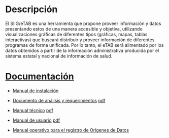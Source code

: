 # Descripción
El SIIG/eTAB es una herramienta que propone proveer información y datos presentando 
estos de una manera accesible y objetiva, utilizando 
visualizaciones gráficas de diferentes tipos (gráficas, mapas, tablas interactivas) 
que buscará distribuir y proveer información de diferentes programas de forma 
unificada. Por lo tanto, el eTAB será alimentado por los datos obtenidos a 
partir de la información administrativa producida por el sistema estatal y 
nacional de información de salud.


# [Documentación](https://github.com/erodriguez-minsal/SIIG/tree/chiapas/app/Resources/doc)

* [Manual de instalación](https://github.com/erodriguez-minsal/SIIG/blob/chiapas/app/Resources/doc/manual-tecnico/Contents/instalacion.md)

* [Documento de análisis y requerimientos](https://github.com/erodriguez-minsal/SIIG/tree/chiapas/app/Resources/doc/analisis-y-requerimientos/Contents) [pdf](https://github.com/erodriguez-minsal/SIIG/blob/chiapas/app/Resources/doc/analisis-y-requerimientos/Output/print/book.pdf?raw=true)

* [Manual técnico](https://github.com/erodriguez-minsal/SIIG/tree/chiapas/app/Resources/doc/manual-tecnico/Contents) [pdf](https://github.com/erodriguez-minsal/SIIG/blob/chiapas/app/Resources/doc/manual-tecnico/Output/print/book.pdf?raw=true)

* [Manual de usuario](https://github.com/erodriguez-minsal/SIIG/tree/chiapas/app/Resources/doc/manual-de-usuario/Contents) [pdf](https://github.com/erodriguez-minsal/SIIG/blob/chiapas/app/Resources/doc/manual-de-usuario/Output/print/book.pdf?raw=true)

* [Manual operativo para el registro de Orígenes de Datos](https://github.com/erodriguez-minsal/SIIG/raw/chiapas/app/Resources/doc/manual-de-usuario/Output/print/Manual-Operativo-Registro-Origenes-Datos.pdf)